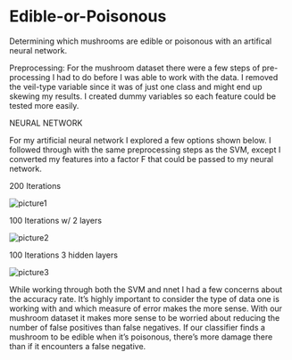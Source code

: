 # Edible-or-Poisonous
Determining which mushrooms are edible or poisonous with an artifical neural network. 

Preprocessing:
For the mushroom dataset there were a few steps of pre-processing I had to do before I was able to work with the data. I removed the veil-type variable since it was of just one class and might end up skewing my results. I created dummy variables so each feature could be tested more easily.
 
NEURAL NETWORK

For my artificial neural network I explored a few options shown below. I followed through with the same preprocessing steps as the SVM, except I converted my features into a factor F that could be passed to my neural network.

200 Iterations


![picture1](https://user-images.githubusercontent.com/6904744/31474869-b16aeb6e-aeba-11e7-9a57-5ac6066fd1c7.png)

100 Iterations w/ 2 layers

![picture2](https://user-images.githubusercontent.com/6904744/31474888-c38085ac-aeba-11e7-9721-1f4e3b2d11b4.png)

100 Iterations 3 hidden layers

![picture3](https://user-images.githubusercontent.com/6904744/31474897-d4765076-aeba-11e7-9094-9ecc6f55aedb.png)

While working through both the SVM and nnet I had a few concerns about the accuracy rate. It’s highly important to consider the type of data one is working with and which measure of error makes the more sense. With our mushroom dataset it makes more sense to be worried about reducing the number of false positives than false negatives. If our classifier finds a mushroom to be edible when it’s poisonous, there’s more damage there than if it encounters a false negative. 


